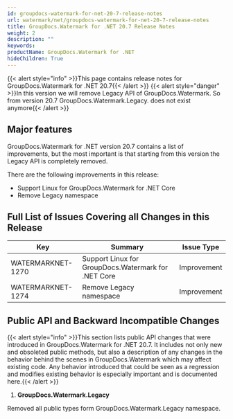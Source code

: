 ```yaml
---
id: groupdocs-watermark-for-net-20-7-release-notes
url: watermark/net/groupdocs-watermark-for-net-20-7-release-notes
title: GroupDocs.Watermark for .NET 20.7 Release Notes
weight: 2
description: ""
keywords: 
productName: GroupDocs.Watermark for .NET
hideChildren: True
---
```

{{< alert style="info" >}}This page contains release notes for GroupDocs.Watermark for .NET 20.7{{< /alert >}}
{{< alert style="danger" >}}In this version we will remove Legacy API of GroupDocs.Watermark. So from version 20.7 GroupDocs.Watermark.Legacy. does not exist anymore{{< /alert >}}

## Major features

GroupDocs.Watermark for .NET version 20.7 contains a list of improvements, but the most important is that starting from this version the Legacy API is completely removed.

There are the following improvements in this release:

* Support Linux for GroupDocs.Watermark for .NET Core
* Remove Legacy namespace

## Full List of Issues Covering all Changes in this Release

| Key | Summary | Issue Type |
| --- | --- | --- |
| WATERMARKNET-1270 | Support Linux for GroupDocs.Watermark for .NET Core | Improvement |
| WATERMARKNET-1274 | Remove Legacy namespace | Improvement |

## Public API and Backward Incompatible Changes

{{< alert style="info" >}}This section lists public API changes that were introduced in GroupDocs.Watermark for .NET 20.7. It includes not only new and obsoleted public methods, but also a description of any changes in the behavior behind the scenes in GroupDocs.Watermark which may affect existing code. Any behavior introduced that could be seen as a regression and modifies existing behavior is especially important and is documented here.{{< /alert >}}

1. **GroupDocs.Watermark.Legacy**

Removed all public types form GroupDocs.Watermark.Legacy namespace.
